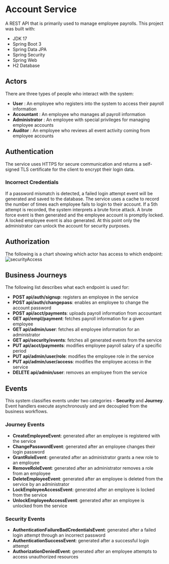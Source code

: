 # Account Service
A REST API that is primarily used to manage employee payrolls. This project was built with:
- JDK 17
- Spring Boot 3
- Spring Data JPA
- Spring Security
- Spring Web
- H2 Database

## Actors
There are three types of people who interact with the system:
- <b>User</b> : An employee who registers into the system to access their payroll information
- <b>Accountant</b> : An employee who manages all payroll information
- <b>Administrator</b> : An employee with special privileges for managing employee accounts
- <b>Auditor</b> : An employee who reviews all event activity coming from employee accounts

## Authentication
The service uses HTTPS for secure communication and returns a self-signed TLS certificate for the client to encrypt their login data. 
### Incorrect Credentials
If a password mismatch is detected, a failed login attempt event will be generated and saved to the database. The service uses a cache to record 
the number of times each employee fails to login to their account. If a 5th attempt is recorded, the system interprets a brute force attack. 
A brute force event is then generated and the employee account is promptly locked. A locked employee event is also generated. At this point only 
the administrator can unlock the account for security purposes.

## Authorization
The following is a chart showing which actor has access to which endpoint:
![securityAccess](https://github.com/user-attachments/assets/11b73b10-437b-4e7b-acbc-2ee2a4f2a405)

## Business Journeys
The following list describes what each endpoint is used for:
- <b>POST api/auth/signup</b>: registers an employee in the service
- <b>POST api/auth/changepass</b>: enables an employee to change the account password
- <b>POST api/acct/payments</b>: uploads payroll information from accountant
- <b>GET api/empl/payment</b>: fetches payroll information for a given employee
- <b>GET api/admin/user</b>: fetches all employee information for an administrator
- <b>GET api/security/events</b>: fetches all generated events from the service
- <b>PUT api/acct/payments</b>: modifies employee payroll salary of a specific period
- <b>PUT api/admin/user/role</b>: modifies the employee role in the service
- <b>PUT api/admin/user/access</b>: modifies the employee access in the service
- <b>DELETE api/admin/user</b>: removes an employee from the service

## Events
This system classifies events under two categories - <b>Security</b> and <b>Journey</b>. Event handlers execute asynchronously and are decoupled 
from the business workflows.

### Journey Events
- <b>CreateEmployeeEvent</b>: generated after an employee is registered with the service
- <b>ChangePasswordEvent</b>: generated after an employee changes their login password
- <b>GrantRoleEvent</b>: generated after an administrator grants a new role to an employee
- <b>RemoveRoleEvent</b>: generated after an administrator removes a role from an employee
- <b>DeleteEmployeeEvent</b>: generated after an employee is deleted from the service by an administrator
- <b>LockEmployeeAccessEvent</b>: generated after an employee is locked from the service
- <b>UnlockEmployeeAccessEvent</b>: generated after an employee is unlocked from the service

### Security Events
- <b>AuthenticationFailureBadCredentialsEvent</b>: generated after a failed login attempt through an incorrect password
- <b>AuthenticationSuccessEvent</b>: generated after a successful login attempt
- <b>AuthorizationDeniedEvent</b>: generated after an employee attempts to access unauthorized resources
